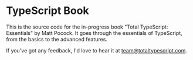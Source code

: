 # TypeScript Book

This is the source code for the in-progress book "Total TypeScript: Essentials" by Matt Pocock. It goes through the essentials of TypeScript, from the basics to the advanced features.

If you've got any feedback, I'd love to hear it at team@totaltypescript.com.
